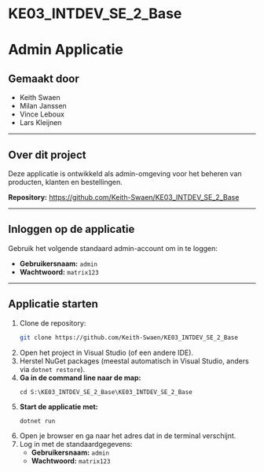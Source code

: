 # KE03_INTDEV_SE_2_Base

# Admin Applicatie

## Gemaakt door
- Keith Swaen
- Milan Janssen
- Vince Leboux
- Lars Kleijnen

---

## Over dit project
Deze applicatie is ontwikkeld als admin-omgeving voor het beheren van producten, klanten en bestellingen. 

**Repository:**
https://github.com/Keith-Swaen/KE03_INTDEV_SE_2_Base

---

## Inloggen op de applicatie
Gebruik het volgende standaard admin-account om in te loggen:

- **Gebruikersnaam:** `admin`
- **Wachtwoord:** `matrix123`

---

## Applicatie starten
1. Clone de repository:
   ```sh
   git clone https://github.com/Keith-Swaen/KE03_INTDEV_SE_2_Base
   ```
2. Open het project in Visual Studio (of een andere IDE).
3. Herstel NuGet packages (meestal automatisch in Visual Studio, anders via `dotnet restore`).
5. **Ga in de command line naar de map:**
   ```
   cd S:\KE03_INTDEV_SE_2_Base\KE03_INTDEV_SE_2_Base
   ```
6. **Start de applicatie met:**
   ```
   dotnet run
   ```
7. Open je browser en ga naar het adres dat in de terminal verschijnt.
8. Log in met de standaardgegevens:
   - **Gebruikersnaam:** `admin`
   - **Wachtwoord:** `matrix123`

